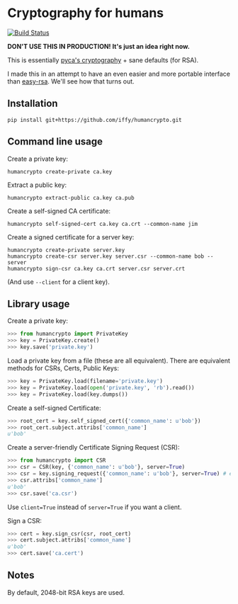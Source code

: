 # Cryptography for humans

[![Build Status](https://travis-ci.org/iffy/humancrypto.svg?branch=master)](https://travis-ci.org/iffy/humancrypto)

**DON'T USE THIS IN PRODUCTION!  It's just an idea right now.**

This is essentially [pyca's cryptography](https://pypi.python.org/pypi/cryptography) + sane defaults (for RSA).

I made this in an attempt to have an even easier and more portable interface than [easy-rsa](https://github.com/OpenVPN/easy-rsa). We'll see how that turns out.


## Installation

    pip install git+https://github.com/iffy/humancrypto.git


## Command line usage

Create a private key:

    humancrypto create-private ca.key

Extract a public key:

    humancrypto extract-public ca.key ca.pub

Create a self-signed CA certificate:

    humancrypto self-signed-cert ca.key ca.crt --common-name jim

Create a signed certificate for a server key:

    humancrypto create-private server.key
    humancrypto create-csr server.key server.csr --common-name bob --server
    humancrypto sign-csr ca.key ca.crt server.csr server.crt

(And use `--client` for a client key).

## Library usage

Create a private key:

```python
>>> from humancrypto import PrivateKey
>>> key = PrivateKey.create()
>>> key.save('private.key')
```

Load a private key from a file (these are all equivalent).  There are equivalent methods for CSRs, Certs, Public Keys:

```python
>>> key = PrivateKey.load(filename='private.key')
>>> key = PrivateKey.load(open('private.key', 'rb').read())
>>> key = PrivateKey.load(key.dumps())
```

Create a self-signed Certificate:

```python
>>> root_cert = key.self_signed_cert({'common_name': u'bob'})
>>> root_cert.subject.attribs['common_name']
u'bob'
```

Create a server-friendly Certificate Signing Request (CSR):

```python
>>> from humancrypto import CSR
>>> csr = CSR(key, {'common_name': u'bob'}, server=True)
>>> csr = key.signing_request({'common_name': u'bob'}, server=True) # equivalent
>>> csr.attribs['common_name']
u'bob'
>>> csr.save('ca.csr')
```

Use `client=True` instead of `server=True` if you want a client.

Sign a CSR:

```python
>>> cert = key.sign_csr(csr, root_cert)
>>> cert.subject.attribs['common_name']
u'bob'
>>> cert.save('ca.cert')
```


## Notes

By default, 2048-bit RSA keys are used.
